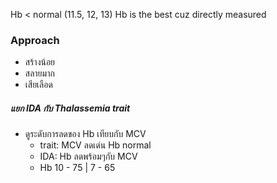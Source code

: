 Hb < normal (11.5, 12, 13)
Hb is the best cuz directly measured

### Approach
- สร้างน้อย
- สลายมาก
- เสียเลือด

##### แยก IDA กับ Thalassemia trait
- ดูระดับการลดของ Hb เทียบกับ MCV
	- trait: MCV ลดเด่น Hb normal
	- IDA: Hb ลดพร้อมๆกับ MCV
	- Hb 10 - 75 | 7 - 65

